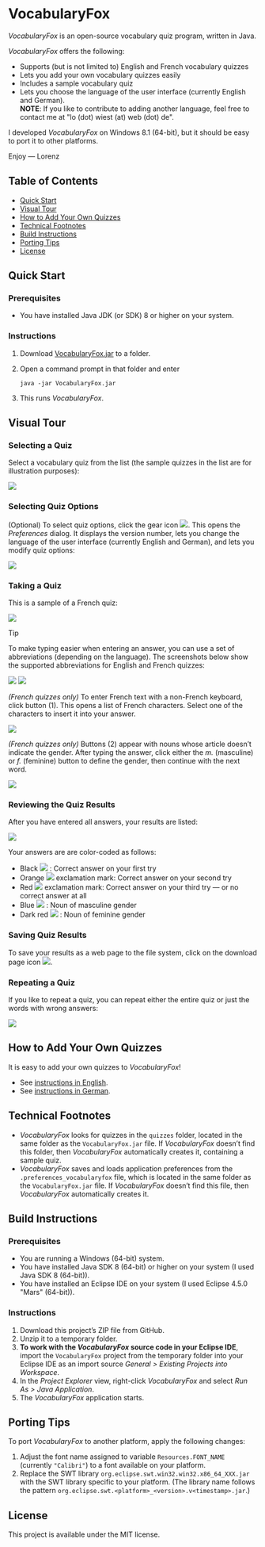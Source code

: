 # VocabularyFox

_VocabularyFox_ is an open-source vocabulary quiz program, written in Java.

_VocabularyFox_ offers the following:
* Supports (but is not limited to) English and French vocabulary quizzes
* Lets you add your own vocabulary quizzes easily
* Includes a sample vocabulary quiz
* Lets you choose the language of the user interface (currently English and German).  
**NOTE**: If you like to contribute to adding another language, feel free to contact me at "lo (dot) wiest (at) web (dot) de".

I developed _VocabularyFox_ on Windows 8.1 (64-bit), but it should be easy to port it to other platforms.

Enjoy &mdash; Lorenz

## Table of Contents

* [Quick Start](#quick-start)
* [Visual Tour](#visual-tour)
* [How to Add Your Own Quizzes](#how-to-add-your-own-quizzes)
* [Technical Footnotes](#technical-footnotes)
* [Build Instructions](#build-instructions)
* [Porting Tips](#porting-tips)
* [License](#license)


## Quick Start

### Prerequisites
* You have installed Java JDK (or SDK) 8 or higher on your system.

### Instructions
1. Download [VocabularyFox.jar](https://github.com/lwiest/VocabularyFox/releases/download/v2.0/VocabularyFox.jar) to a folder.
2. Open a command prompt in that folder and enter

   ``` 
   java -jar VocabularyFox.jar
   ```
3. This runs _VocabularyFox_.

## Visual Tour

### Selecting a Quiz

Select a vocabulary quiz from the list (the sample quizzes in the list are for illustration purposes):

<img src="pics/pic01.png"/>

### Selecting Quiz Options

(Optional) To select quiz options, click the gear icon <img src="pics/pic02.png"/>. This opens the _Preferences_ dialog. It displays the version number, lets you change the language of the user interface (currently English and German), and lets you modify quiz options:

<img src="pics/pic03.png"/>

### Taking a Quiz

This is a sample of a French quiz:

<img src="pics/pic06.png"/>

> [!TIP]
> To make typing easier when entering an answer, you can use a set of abbreviations (depending on the language). The screenshots below show the supported abbreviations for English and French quizzes:

<img src="pics/pic04.png"/> <img src="pics/pic05.png"/>

_(French quizzes only)_ To enter French text with a non-French keyboard, click button (1). This opens a list of French characters. Select one of the characters to insert it into your answer.

<img src="pics/pic07.png"/>

_(French quizzes only)_ Buttons (2) appear with nouns whose article doesn&rsquo;t indicate the gender. After typing the answer, click either the _m._ (masculine) or _f._ (feminine) button to define the gender, then continue with the next word.

<img src="pics/pic08.png"/>

### Reviewing the Quiz Results

After you have entered all answers, your results are listed:

<img src="pics/pic09.png"/>

Your answers are are color-coded as follows: 
* Black <img src="pics/color_black.png"/> : Correct answer on your first try
* Orange <img src="pics/color_orange.png"/> exclamation mark: Correct answer on your second try
* Red <img src="pics/color_red.png"/> exclamation mark: Correct answer on your third try &mdash; or no correct answer at all
* Blue <img src="pics/color_blue.png"/> : Noun of masculine gender
* Dark red <img src="pics/color_darkred.png"/> : Noun of feminine gender

### Saving Quiz Results

To save your results as a web page to the file system, click on the download page icon <img src="pics/pic10.png"/>.

### Repeating a Quiz

If you like to repeat a quiz, you can repeat either the entire quiz or just the words with wrong answers:

<img src="pics/pic11.png"/>

## How to Add Your Own Quizzes

It is easy to add your own quizzes to _VocabularyFox_!
* See [instructions in English](doc/VocabularyFox.Instructions.English.pdf).
* See [instructions in German](doc/VocabularyFox.Instructions.German.pdf).

## Technical Footnotes

* _VocabularyFox_ looks for quizzes in the `quizzes` folder, located in the same folder as the `VocabularyFox.jar` file. If _VocabularyFox_ doesn&rsquo;t find this folder, then _VocabularyFox_ automatically creates it, containing a sample quiz.
* _VocabularyFox_ saves and loads application preferences from the `.preferences_vocabularyfox` file, which is located in the same folder as the `VocabularyFox.jar` file. If _VocabularyFox_ doesn&rsquo;t find this file, then _VocabularyFox_ automatically creates it.

## Build Instructions

### Prerequisites

* You are running a Windows (64-bit) system.
* You have installed Java SDK 8 (64-bit) or higher on your system (I used Java SDK 8 (64-bit)).
* You have installed an Eclipse IDE on your system (I used Eclipse 4.5.0 "Mars" (64-bit)).

### Instructions

1. Download this project&rsquo;s ZIP file from GitHub.
2. Unzip it to a temporary folder.
3. **To work with the _VocabularyFox_ source code in your Eclipse IDE**, import the `VocabularyFox` project from the temporary folder into your Eclipse IDE as an import source _General > Existing Projects into Workspace_.
4. In the _Project Explorer_ view, right-click _VocabularyFox_ and select _Run As > Java Application_.
5. The _VocabularyFox_ application starts.

## Porting Tips

To port _VocabularyFox_ to another platform, apply the following changes:

1. Adjust the font name assigned to variable `Resources.FONT_NAME` (currently `"Calibri"`) to a font available on your platform.
2. Replace the SWT library `org.eclipse.swt.win32.win32.x86_64_XXX.jar` with the SWT library specific to your platform. (The library name follows the pattern `org.eclipse.swt.<platform>_<version>.v<timestamp>.jar`.)

## License

This project is available under the MIT license.

